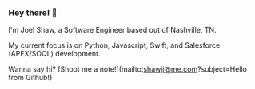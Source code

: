 ### Hey there! 👋


I'm Joel Shaw, a Software Engineer based out of Nashville, TN.

My current focus is on Python, Javascript, Swift, and Salesforce (APEX/SOQL) development.

Wanna say hi? [Shoot me a note!](mailto:shawji@me.com?subject=Hello from Github!)
